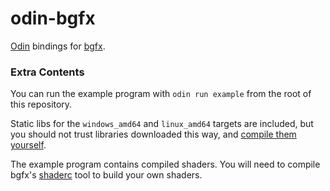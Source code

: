 # odin-bgfx

[Odin](https://github.com/odin-lang/Odin) bindings for [bgfx](https://github.com/bkaradzic/bgfx).

### Extra Contents

You can run the example program with `odin run example` from the root of this repository.

Static libs for the `windows_amd64` and `linux_amd64` targets are included, but you should not trust libraries downloaded this way, and [compile them yourself](https://bkaradzic.github.io/bgfx/build.html).

The example program contains compiled shaders. You will need to compile bgfx's [shaderc](https://bkaradzic.github.io/bgfx/tools.html#shader-compiler-shaderc) tool to build your own shaders.